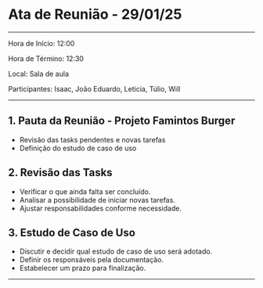 
# Ata de Reunião - 29/01/25  
___________________________________________________________________________________  

Hora de Início: 12:00

Hora de Término: 12:30

Local: Sala de aula 

Participantes: Isaac, João Eduardo, Leticia, Túlio, Will
___________________________________________________________________________________  

## 1. Pauta da Reunião - Projeto Famintos Burger  
- Revisão das tasks pendentes e novas tarefas  
- Definição do estudo de caso de uso  

## 2. Revisão das Tasks  
- Verificar o que ainda falta ser concluído.  
- Analisar a possibilidade de iniciar novas tarefas.  
- Ajustar responsabilidades conforme necessidade.  

## 3. Estudo de Caso de Uso  
- Discutir e decidir qual estudo de caso de uso será adotado.  
- Definir os responsáveis pela documentação.  
- Estabelecer um prazo para finalização.  

___________________________________________________________________________________  